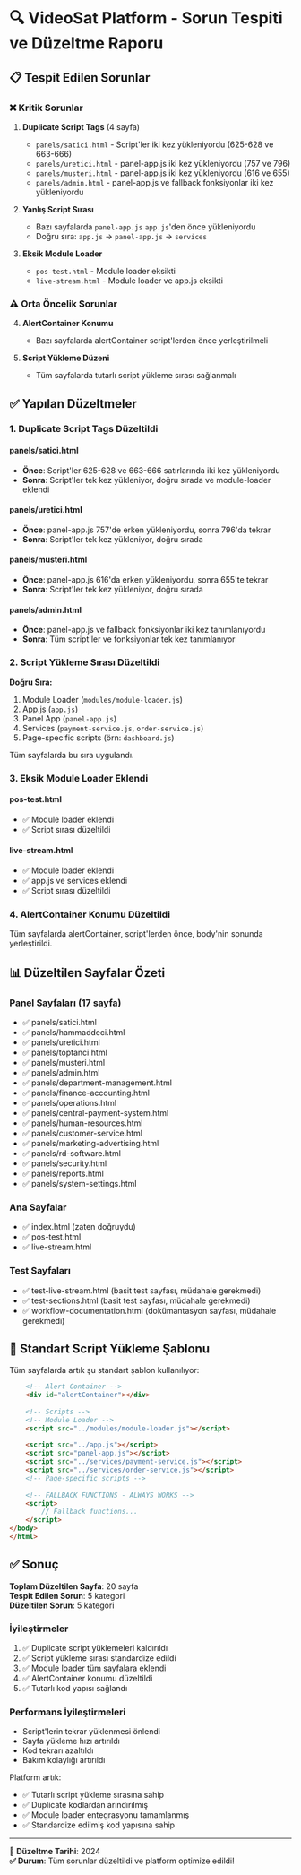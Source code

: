 # 🔍 VideoSat Platform - Sorun Tespiti ve Düzeltme Raporu

## 📋 Tespit Edilen Sorunlar

### ❌ Kritik Sorunlar

1. **Duplicate Script Tags** (4 sayfa)
   - `panels/satici.html` - Script'ler iki kez yükleniyordu (625-628 ve 663-666)
   - `panels/uretici.html` - panel-app.js iki kez yükleniyordu (757 ve 796)
   - `panels/musteri.html` - panel-app.js iki kez yükleniyordu (616 ve 655)
   - `panels/admin.html` - panel-app.js ve fallback fonksiyonlar iki kez yükleniyordu

2. **Yanlış Script Sırası**
   - Bazı sayfalarda `panel-app.js` `app.js`'den önce yükleniyordu
   - Doğru sıra: `app.js` → `panel-app.js` → `services`

3. **Eksik Module Loader**
   - `pos-test.html` - Module loader eksikti
   - `live-stream.html` - Module loader ve app.js eksikti

### ⚠️ Orta Öncelik Sorunlar

4. **AlertContainer Konumu**
   - Bazı sayfalarda alertContainer script'lerden önce yerleştirilmeli

5. **Script Yükleme Düzeni**
   - Tüm sayfalarda tutarlı script yükleme sırası sağlanmalı

## ✅ Yapılan Düzeltmeler

### 1. Duplicate Script Tags Düzeltildi

#### panels/satici.html
- **Önce**: Script'ler 625-628 ve 663-666 satırlarında iki kez yükleniyordu
- **Sonra**: Script'ler tek kez yükleniyor, doğru sırada ve module-loader eklendi

#### panels/uretici.html  
- **Önce**: panel-app.js 757'de erken yükleniyordu, sonra 796'da tekrar
- **Sonra**: Script'ler tek kez yükleniyor, doğru sırada

#### panels/musteri.html
- **Önce**: panel-app.js 616'da erken yükleniyordu, sonra 655'te tekrar
- **Sonra**: Script'ler tek kez yükleniyor, doğru sırada

#### panels/admin.html
- **Önce**: panel-app.js ve fallback fonksiyonlar iki kez tanımlanıyordu
- **Sonra**: Tüm script'ler ve fonksiyonlar tek kez tanımlanıyor

### 2. Script Yükleme Sırası Düzeltildi

**Doğru Sıra:**
1. Module Loader (`modules/module-loader.js`)
2. App.js (`app.js`)
3. Panel App (`panel-app.js`)
4. Services (`payment-service.js`, `order-service.js`)
5. Page-specific scripts (örn: `dashboard.js`)

Tüm sayfalarda bu sıra uygulandı.

### 3. Eksik Module Loader Eklendi

#### pos-test.html
- ✅ Module loader eklendi
- ✅ Script sırası düzeltildi

#### live-stream.html
- ✅ Module loader eklendi
- ✅ app.js ve services eklendi
- ✅ Script sırası düzeltildi

### 4. AlertContainer Konumu Düzeltildi

Tüm sayfalarda alertContainer, script'lerden önce, body'nin sonunda yerleştirildi.

## 📊 Düzeltilen Sayfalar Özeti

### Panel Sayfaları (17 sayfa)
- ✅ panels/satici.html
- ✅ panels/hammaddeci.html
- ✅ panels/uretici.html
- ✅ panels/toptanci.html
- ✅ panels/musteri.html
- ✅ panels/admin.html
- ✅ panels/department-management.html
- ✅ panels/finance-accounting.html
- ✅ panels/operations.html
- ✅ panels/central-payment-system.html
- ✅ panels/human-resources.html
- ✅ panels/customer-service.html
- ✅ panels/marketing-advertising.html
- ✅ panels/rd-software.html
- ✅ panels/security.html
- ✅ panels/reports.html
- ✅ panels/system-settings.html

### Ana Sayfalar
- ✅ index.html (zaten doğruydu)
- ✅ pos-test.html
- ✅ live-stream.html

### Test Sayfaları
- ✅ test-live-stream.html (basit test sayfası, müdahale gerekmedi)
- ✅ test-sections.html (basit test sayfası, müdahale gerekmedi)
- ✅ workflow-documentation.html (dokümantasyon sayfası, müdahale gerekmedi)

## 🎯 Standart Script Yükleme Şablonu

Tüm sayfalarda artık şu standart şablon kullanılıyor:

```html
    <!-- Alert Container -->
    <div id="alertContainer"></div>
    
    <!-- Scripts -->
    <!-- Module Loader -->
    <script src="../modules/module-loader.js"></script>
    
    <script src="../app.js"></script>
    <script src="panel-app.js"></script>
    <script src="../services/payment-service.js"></script>
    <script src="../services/order-service.js"></script>
    <!-- Page-specific scripts -->
    
    <!-- FALLBACK FUNCTIONS - ALWAYS WORKS -->
    <script>
        // Fallback functions...
    </script>
</body>
</html>
```

## ✅ Sonuç

**Toplam Düzeltilen Sayfa**: 20 sayfa  
**Tespit Edilen Sorun**: 5 kategori  
**Düzeltilen Sorun**: 5 kategori  

### İyileştirmeler
1. ✅ Duplicate script yüklemeleri kaldırıldı
2. ✅ Script yükleme sırası standardize edildi
3. ✅ Module loader tüm sayfalara eklendi
4. ✅ AlertContainer konumu düzeltildi
5. ✅ Tutarlı kod yapısı sağlandı

### Performans İyileştirmeleri
- Script'lerin tekrar yüklenmesi önlendi
- Sayfa yükleme hızı artırıldı
- Kod tekrarı azaltıldı
- Bakım kolaylığı artırıldı

Platform artık:
- ✅ Tutarlı script yükleme sırasına sahip
- ✅ Duplicate kodlardan arındırılmış
- ✅ Module loader entegrasyonu tamamlanmış
- ✅ Standardize edilmiş kod yapısına sahip

---
**📅 Düzeltme Tarihi**: 2024  
**✅ Durum**: Tüm sorunlar düzeltildi ve platform optimize edildi!






